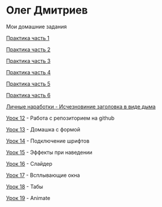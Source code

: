 # Олег Дмитриев
Мои домашние задания

[Практика часть 1](https://webplaneta-com.github.io/Practice/Practice%201%20part/)

[Практика часть 2](https://github.com/webplaneta-com/webplaneta-com.github.io/tree/master/Practice)

[Практика часть 3](https://webplaneta-com.github.io/Practice/Practice%203%20part/)

[Практика часть 4](https://webplaneta-com.github.io/Practice/Practice%204%20part/)

[Практика часть 5](https://webplaneta-com.github.io/Practice/Practice%205%20part/)

[Практика часть 6](https://webplaneta-com.github.io/Practice/Practice%206%20part/)

[Личные наработки - Исчезновиние заголовка в виде дыма](https://webplaneta-com.github.io/doom/ "Исчезновиние заголовка в виде дыма")

[Урок 12](https://webplaneta-com.github.io/lesson_12/ "Моя готовая домашка") - Работа с репозиторием на github

[Урок 13](webplaneta-com.github.io/lesson_13/ "Домашак с формой") - Домашка с формой

[Урок 14](https://webplaneta-com.github.io/lesson%2014/ "Домашка со шрифтами") - Подключение шрифтов

[Урок 15](https://webplaneta-com.github.io/lesson_15/) - Эффекты при наведении

[Урок 16](webplaneta-com.github.io/lesson_16/) - Слайдер

[Урок 17](webplaneta-com.github.io/lesson_17/) - Всплывающие окна

[Урок 18](https://webplaneta-com.github.io/lesson_18/) - Табы

[Урок 19](https://webplaneta-com.github.io/lesson_19/) - Animate
